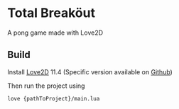 # Total Breaköut
A pong game made with Love2D

## Build

Install [Love2D](https://love2d.org/) 11.4
(Specific version available on [Github](https://github.com/love2d/love/releases/tag/11.4))


Then run the project using
```bash
love {pathToProject}/main.lua
```